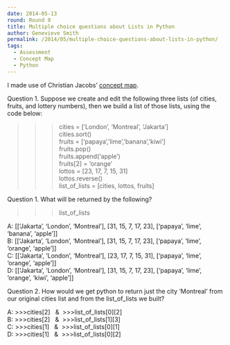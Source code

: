 ```yaml
---
date: 2014-05-13
round: Round 9
title: Multiple choice questions about Lists in Python
author: Genevieve Smith
permalink: /2014/05/multiple-choice-questions-about-lists-in-python/
tags:
  - Assessment
  - Concept Map
  - Python
---
```

I made use of Christian Jacobs&#8217; [concept map][1].

Question 1. Suppose we create and edit the following three lists (of cities, fruits, and lottery numbers), then we build a list of those lists, using the code below:

>>>cities = [&#8216;London&#8217;, &#8216;Montreal&#8217;, &#8216;Jakarta&#8217;]  
>>>cities.sort()  
>>>fruits = [&#8216;papaya&#8217;,&#8217;lime&#8217;,&#8217;banana&#8217;,&#8217;kiwi&#8217;]  
>>>fruits.pop()  
>>>fruits.append(&#8216;apple&#8217;)  
>>>fruits[2] = &#8216;orange&#8217;  
>>>lottos = [23, 17, 7, 15, 31]  
>>>lottos.reverse()  
>>>list\_of\_lists = [cities, lottos, fruits]

Question 1. What will be returned by the following?  
>>>list\_of\_lists

A: [[&#8216;Jakarta&#8217;, &#8216;London&#8217;, &#8216;Montreal&#8217;], [31, 15, 7, 17, 23], [&#8216;papaya&#8217;, &#8216;lime&#8217;, &#8216;banana&#8217;, &#8216;apple&#8217;]]  
B: [[&#8216;Jakarta&#8217;, &#8216;London&#8217;, &#8216;Montreal&#8217;], [31, 15, 7, 17, 23], [&#8216;papaya&#8217;, &#8216;lime&#8217;, &#8216;orange&#8217;, &#8216;apple&#8217;]]  
C: [[&#8216;Jakarta&#8217;, &#8216;London&#8217;, &#8216;Montreal&#8217;], [23, 17, 7, 15, 31], [&#8216;papaya&#8217;, &#8216;lime&#8217;, &#8216;orange&#8217;, &#8216;apple&#8217;]]  
D: [[&#8216;Jakarta&#8217;, &#8216;London&#8217;, &#8216;Montreal&#8217;], [31, 15, 7, 17, 23], [&#8216;papaya&#8217;, &#8216;lime&#8217;, &#8216;orange&#8217;, &#8216;kiwi&#8217;, &#8216;apple&#8217;]]

Question 2. How would we get python to return just the city &#8216;Montreal&#8217; from our original cities list and from the list\_of\_lists we built?

A: >>>cities\[2]   &  >>>list\_of\_lists[0\]\[2\]  
B: >>>cities\[2]   &  >>>list\_of\_lists[1\]\[3\]  
C: >>>cities\[1]   &  >>>list\_of\_lists[0\]\[1\]  
D: >>>cities\[1]   &  >>>list\_of\_lists[0\]\[2\]

 [1]: http://teaching.software-carpentry.org/2014/04/23/concept-map-lists-in-python/
